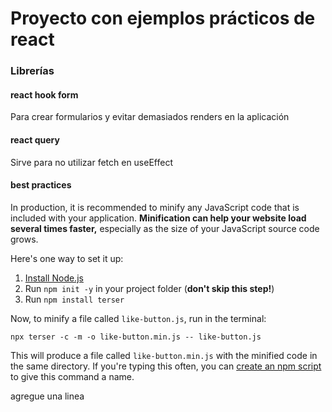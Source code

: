 # Proyecto con ejemplos prácticos de react
### Librerías
#### react hook form
Para crear formularios y evitar demasiados renders en la aplicación

#### react query
Sirve para no utilizar fetch en useEffect

#### best practices


In production, it is recommended to minify any JavaScript code that is included with your application. **Minification can help your website load several times faster,** especially as the size of your JavaScript source code grows.

Here's one way to set it up:

1. [Install Node.js](https://nodejs.org/)
2. Run `npm init -y` in your project folder (**don't skip this step!**)
3. Run `npm install terser`

Now, to minify a file called `like-button.js`, run in the terminal:

```
npx terser -c -m -o like-button.min.js -- like-button.js
```

This will produce a file called `like-button.min.js` with the minified code in the same directory. If you're typing this often, you can [create an npm script](https://medium.freecodecamp.org/introduction-to-npm-scripts-1dbb2ae01633) to give this command a name.

agregue una linea